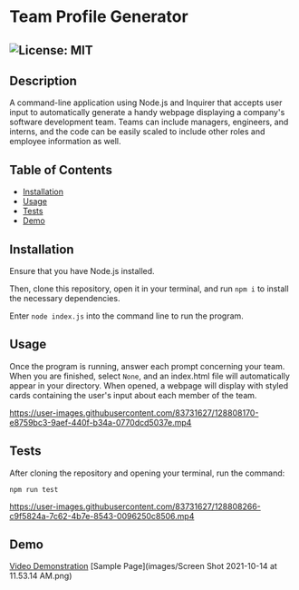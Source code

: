 # Team Profile Generator
  ## ![License: MIT](https://img.shields.io/badge/License-MIT-yellow.svg)

  ## Description

  A command-line application using Node.js and Inquirer that accepts user input to automatically generate a handy webpage displaying a company's software development team. Teams can include managers, engineers, and interns, and the code can be easily scaled to include other roles and employee information as well. 

  ## Table of Contents
  * [Installation](#installation)
  * [Usage](#usage)
  * [Tests](#tests)
  * [Demo](#demo)
 
  
  ## Installation
 Ensure that you have Node.js installed. 

 Then, clone this repository, open it in your terminal, and run ```npm i``` to install the necessary dependencies.  
 
 Enter ```node index.js``` into the command line to run the program.
  
  ## Usage
  Once the program is running, answer each prompt concerning your team. When you are finished, select `None`, and an index.html file will automatically appear in your directory. When opened, a webpage will display with styled cards containing the user's input about each member of the team. 
  

https://user-images.githubusercontent.com/83731627/128808170-e8759bc3-9aef-440f-b34a-0770dcd5037e.mp4


  ## Tests
  After cloning the repository and opening your terminal, run the command:
  ```
  npm run test
  ```
https://user-images.githubusercontent.com/83731627/128808266-c9f5824a-7c62-4b7e-8543-0096250c8506.mp4

## Demo

[Video Demonstration](https://watch.screencastify.com/v/xIzBKvIpzxaRJBhS0mQ5)
[Sample Page](images/Screen Shot 2021-10-14 at 11.53.14 AM.png)


  
 
